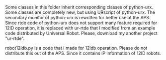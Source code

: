 Some classes in this folder inherit corresponding classes of python-urx.
Some classes are completely new, but using URscript of python-urx.
The secondary monitor of python-urx is rewritten for better use at the APS.
Since rtde code of python-urx does not support many feature required for 12ID operation, it is replaced with ur-rtde that I modified from an example code distributed by Universal Robot.
Please, download my another project "ur-rtde".

robot12idb.py is a code that I made for 12idb operation. Please do not distribute this out of the APS. Since it contains IP information of 12ID robots. 